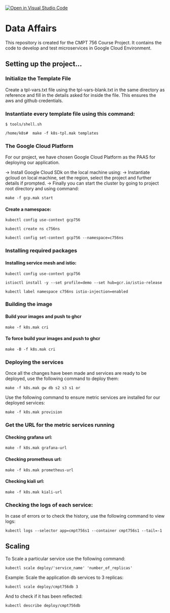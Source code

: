 [![Open in Visual Studio Code](https://classroom.github.com/assets/open-in-vscode-f059dc9a6f8d3a56e377f745f24479a46679e63a5d9fe6f495e02850cd0d8118.svg)](https://classroom.github.com/online_ide?assignment_repo_id=7091320&assignment_repo_type=AssignmentRepo)
# Data Affairs

This repository is created for the CMPT 756 Course Project. It contains the code to develop and test microservices in Google Cloud Environment. 

## Setting up the project...

### Initialize the Template File

Create a tpl-vars.txt file using the tpl-vars-blank.txt in the same directory as reference and fill in the details asked for inside the file. This ensures the aws and github credentials. 


### Instantiate every template file using this command:

`$ tools/shell.sh`

`/home/k8s#  make -f k8s-tpl.mak templates`


### The Google Cloud Platform 

For our project, we have chosen Google Cloud Platform as the PAAS for deploying our application. 

-> Install Google Cloud SDk on the local machine using:
-> Instantiate gcloud on local machine, set the region, select the project and further details if prompted.
-> Finally you can start the cluster by going to project root directory and using command:

`make -f gcp.mak start `

#### Create a namespace: 

`kubectl config use-context gcp756  `

`kubectl create ns c756ns`  

`kubectl config set-context gcp756 --namespace=c756ns `



### Installing required packages

#### Installing service mesh and istio:  

`kubectl config use-context gcp756 `

`istioctl install -y --set profile=demo --set hub=gcr.io/istio-release `

`kubectl label namespace c756ns istio-injection=enabled `


### Building the image

#### Build your images and push to ghcr 

`make -f k8s.mak cri `
 
#### To force build your images and push to ghcr 

`make -B -f k8s.mak cri `


### Deploying the services

Once all the changes have been made and services are ready to be deployed, use the following command to deploy them:

`make -f k8s.mak gw db s2 s3 s1 or  `

Use the following command to ensure metric services are installed for our deployed services:

`make -f k8s.mak provision`  


### Get the URL for the metric services running

#### Checking grafana url: 

`make -f k8s.mak grafana-url `
 
#### Checking prometheus url: 

`make -f k8s.mak prometheus-url `

#### Checking kiali url: 

`make -f k8s.mak kiali-url` 
 
 
### Checking the logs of each service: 

In case of errors or to check the history, use the following command to view logs:

`kubectl logs --selector app=cmpt756s1 --container cmpt756s1 --tail=-1` 


## Scaling

To Scale a particular service use the following command:

`kubectl scale deploy/'service_name' 'number_of_replicas' `

Example: Scale the application db services to 3 replicas: 

`kubectl scale deploy/cmpt756db 3 `

And to check if it has been reflected: 

`kubectl describe deploy/cmpt756db `


